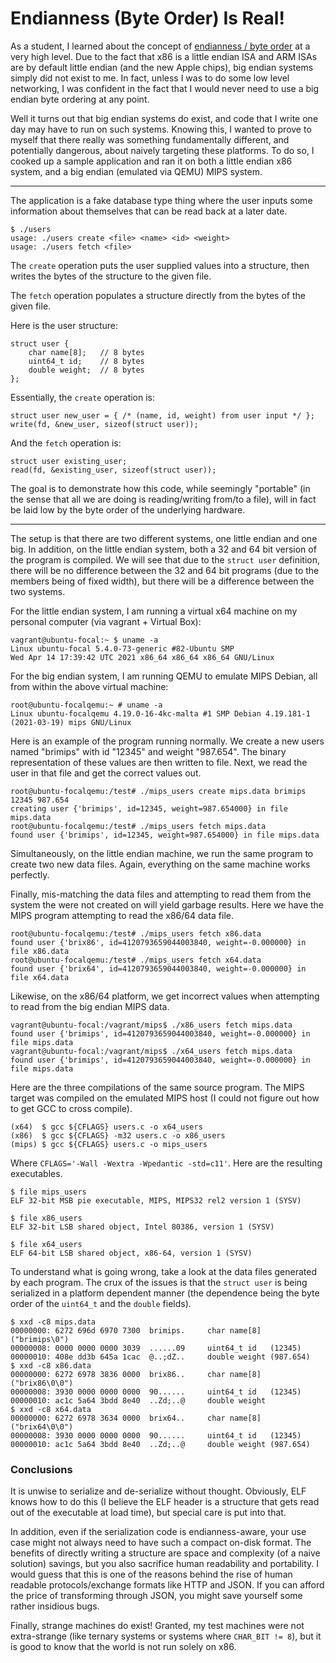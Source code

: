 
# Endianness (Byte Order) Is Real!


As a student, I learned about the concept of [endianness / byte order](https://en.wikipedia.org/wiki/Endianness) at a very high level. Due to the fact that x86 is a little endian ISA and ARM ISAs are by default little endian (and the new Apple chips), big endian systems simply did not exist to me. In fact, unless I was to do some low level networking, I was confident in the fact that I would never need to use a big endian byte ordering at any point.

Well it turns out that big endian systems do exist, and code that I write one day may have to run on such systems. Knowing this, I wanted to prove to myself that there really was something fundamentally different, and potentially dangerous, about naively targeting these platforms. To do so, I cooked up a sample application and ran it on both a little endian x86 system, and a big endian (emulated via QEMU) MIPS system.

---

The application is a fake database type thing where the user inputs some information about themselves that can be read back at a later date.

```
$ ./users
usage: ./users create <file> <name> <id> <weight>
usage: ./users fetch <file>
```

The `create` operation puts the user supplied values into a structure, then writes the bytes of the structure to the given file.

The `fetch` operation populates a structure directly from the bytes of the given file.

Here is the user structure:

```
struct user {
    char name[8];   // 8 bytes
    uint64_t id;    // 8 bytes
    double weight;  // 8 bytes
};
```

Essentially, the `create` operation is:

```
struct user new_user = { /* (name, id, weight) from user input */ };
write(fd, &new_user, sizeof(struct user));
```

And the `fetch` operation is:

```
struct user existing_user;
read(fd, &existing_user, sizeof(struct user));
```

The goal is to demonstrate how this code, while seemingly "portable" (in the sense that all we are doing is reading/writing from/to a file), will in fact be laid low by the byte order of the underlying hardware.

---

The setup is that there are two different systems, one little endian and one big. In addition, on the little endian system, both a 32 and 64 bit version of the program is compiled. We will see that due to the `struct user` definition, there will be no difference between the 32 and 64 bit programs (due to the members being of fixed width), but there will be a difference between the two systems.


For the little endian system, I am running a virtual x64 machine on my personal computer (via vagrant + Virtual Box):
```
vagrant@ubuntu-focal:~ $ uname -a
Linux ubuntu-focal 5.4.0-73-generic #82-Ubuntu SMP
Wed Apr 14 17:39:42 UTC 2021 x86_64 x86_64 x86_64 GNU/Linux
```

For the big endian system, I am running QEMU to emulate MIPS Debian, all from within the above virtual machine:
```
root@ubuntu-focalqemu:~ # uname -a
Linux ubuntu-focalqemu 4.19.0-16-4kc-malta #1 SMP Debian 4.19.181-1
(2021-03-19) mips GNU/Linux
```

Here is an example of the program running normally. We create a new users named "brimips" with id "12345" and weight "987.654". The binary representation of these values are then written to file. Next, we read the user in that file and get the correct values out.

```
root@ubuntu-focalqemu:/test# ./mips_users create mips.data brimips 12345 987.654
creating user {'brimips', id=12345, weight=987.654000} in file mips.data
root@ubuntu-focalqemu:/test# ./mips_users fetch mips.data
found user {'brimips', id=12345, weight=987.654000} in file mips.data
```

Simultaneously, on the little endian machine, we run the same program to create two new data files. Again, everything on the same machine works perfectly.

Finally, mis-matching the data files and attempting to read them from the system the were not created on will yield garbage results. Here we have the MIPS program attempting to read the x86/64 data file.
```
root@ubuntu-focalqemu:/test# ./mips_users fetch x86.data
found user {'brix86', id=4120793659044003840, weight=-0.000000} in file x86.data
root@ubuntu-focalqemu:/test# ./mips_users fetch x64.data
found user {'brix64', id=4120793659044003840, weight=-0.000000} in file x64.data
```

Likewise, on the x86/64 platform, we get incorrect values when attempting to read from the big endian MIPS data.
```
vagrant@ubuntu-focal:/vagrant/mips$ ./x86_users fetch mips.data
found user {'brimips', id=4120793659044003840, weight=-0.000000} in file mips.data
vagrant@ubuntu-focal:/vagrant/mips$ ./x64_users fetch mips.data
found user {'brimips', id=4120793659044003840, weight=-0.000000} in file mips.data
```

Here are the three compilations of the same source program. The MIPS target was compiled on the emulated MIPS host (I could not figure out how to get GCC to cross compile).

```
(x64)  $ gcc ${CFLAGS} users.c -o x64_users
(x86)  $ gcc ${CFLAGS} -m32 users.c -o x86_users
(mips) $ gcc ${CFLAGS} users.c -o mips_users
```

Where `CFLAGS='-Wall -Wextra -Wpedantic -std=c11'`. Here are the resulting executables.

```
$ file mips_users
ELF 32-bit MSB pie executable, MIPS, MIPS32 rel2 version 1 (SYSV)

$ file x86_users
ELF 32-bit LSB shared object, Intel 80386, version 1 (SYSV)

$ file x64_users
ELF 64-bit LSB shared object, x86-64, version 1 (SYSV)
```

To understand what is going wrong, take a look at the data files generated by each program. The crux of the issues is that the `struct user` is being serialized in a platform dependent manner (the dependence being the byte order of the `uint64_t` and the `double` fields).

```
$ xxd -c8 mips.data
00000000: 6272 696d 6970 7300  brimips.     char name[8]  ("brimips\0")
00000008: 0000 0000 0000 3039  ......09     uint64_t id   (12345)
00000010: 408e dd3b 645a 1cac  @..;dZ..     double weight (987.654)
$ xxd -c8 x86.data
00000000: 6272 6978 3836 0000  brix86..     char name[8]  ("brix86\0\0")
00000008: 3930 0000 0000 0000  90......     uint64_t id   (12345)
00000010: ac1c 5a64 3bdd 8e40  ..Zd;..@     double weight
$ xxd -c8 x64.data
00000000: 6272 6978 3634 0000  brix64..     char name[8]  ("brix64\0\0")
00000008: 3930 0000 0000 0000  90......     uint64_t id   (12345)
00000010: ac1c 5a64 3bdd 8e40  ..Zd;..@     double weight (987.654)
```

### Conclusions

It is unwise to serialize and de-serialize without thought. Obviously, ELF knows how to do this (I believe the ELF header is a structure that gets read out of the executable at load time), but special care is put into that.

In addition, even if the serialization code is endianness-aware, your use case might not always need to have such a compact on-disk format. The benefits of directly writing a structure are space and complexity (of a naive solution) savings, but you also sacrifice human readability and portability. I would guess that this is one of the reasons behind the rise of human readable protocols/exchange formats like HTTP and JSON. If you can afford the price of transforming through JSON, you might save yourself some rather insidious bugs.

Finally, strange machines do exist! Granted, my test machines were not extra-strange (like ternary systems or systems where `CHAR_BIT != 8`), but it is good to know that the world is not run solely on x86.
